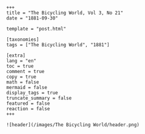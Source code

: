 
    +++
    title = "The Bicycling World, Vol 3, No 21"
    date = "1881-09-30"

    template = "post.html"

    [taxonomies]
    tags = ["The Bicycling World", "1881"]

    [extra]
    lang = "en"
    toc = true
    comment = true
    copy = true
    math = false
    mermaid = false
    display_tags = true
    truncate_summary = false
    featured = false
    reaction = false
    +++

    ![header](/images/The Bicycling World/header.png)

    